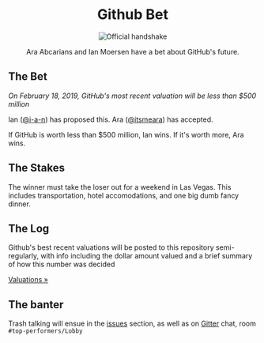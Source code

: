 <h1 align="center">Github Bet</h1>

<p align="center">
  <img src="http://i.giphy.com/CHmwA02GQ6aTS.gif" alt="Official handshake" />
</p>

<p align="center">Ara Abcarians and Ian Moersen have a bet about GitHub's future.</p>


## The Bet
*On February 18, 2019, GitHub's most recent valuation will be less than $500 million*

Ian ([@i-a-n](https://github.com/i-a-n)) has proposed this. Ara ([@itsmeara](https://github.com/itsmeara)) has accepted.

If GitHub is worth less than $500 million, Ian wins. If it's worth more, Ara wins.

## The Stakes

The winner must take the loser out for a weekend in Las Vegas. This includes transportation, hotel accomodations, and one big dumb fancy dinner.

## The Log

Github's best recent valuations will be posted to this repository semi-regularly, with info including the dollar amount valued and a brief summary of how this number was decided

[Valuations &raquo;](VALUATION.md)

## The banter

Trash talking will ensue in the [issues](https://github.com/top-performers/github-bet/issues) section, as well as on [Gitter](http://gitter.im) chat, room `#top-performers/Lobby`
